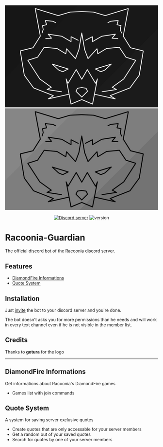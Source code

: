 
![Logo](./data/logo-wide.jpg#gh-dark-mode-only)
![Logo Light](./data/logo-wide-light.jpg#gh-light-mode-only)

<div align="center">
  <p>
    <a href="https://discord.gg/9Y8BE2A6cj"><img src="https://img.shields.io/discord/651800564966883328?color=5865F2&logo=discord&logoColor=white" alt="Discord server"/></a>
    <img src="https://img.shields.io/badge/version-1.0.0-brightgreen" alt="version"/>
  </p>
</div>

# Racoonia-Guardian

The official discord bot of the Racoonia discord server.

## Features

- [DiamondFire Informations](#diamondfire-informations)
- [Quote System](#quote-system)

## Installation

Just [invite](https://discord.com/api/oauth2/authorize?client_id=821713905692573708&permissions=2048&scope=applications.commands%20bot) the bot to your discord server and you're done.

The bot doesn't asks you for more permissions than he needs and will work in every text channel even if he is not visible in the member list.

## Credits

Thanks to **gotura** for the logo

---

## DiamondFire Informations

Get informations about Racoonia's DiamondFire games

- Games list with join commands

## Quote System

A system for saving server exclusive quotes

- Create quotes that are only accessable for your server members
- Get a random out of your saved quotes
- Search for quotes by one of your server members

